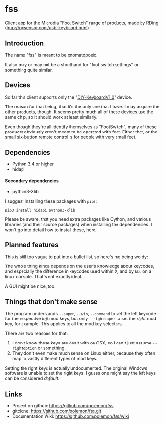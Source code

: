 # fss
Client app for the Microdia "Foot Switch" range of products, made by RDing (http://pcsensor.com/usb-keyboard.html)

## Introduction
The name "fss" is meant to be onomatopoeic.

It also may or may not be a shorthand for "foot switch settings" or something quite similar.

## Devices
So far this client supports only the "[DIY-KeyboardV1.0](http://pcsensor.com/diy-keyboard.html)" device.

The reason for that being, that it's the only one that I have. I may acquire the other products, though.
It seems pretty much all of these devices use the same chip, so it should work at least similarly.

Even though they're all identify themselves as "FootSwitch", many of these products obviously aren't meant
to be operated with feet. Either that, or the small six-button remote control is for people with very small feet.

## Dependencies
* Python 3.4 or higher
* hidapi

#### Secondary dependencies
* python3-Xlib

I suggest installing these packages with `pip3`:

    pip3 install hidapi python3-xlib

Please be aware, that you need extra packages like Cython, and various libraries (and their source packages) when installing the dependencies.
I won't go into detail how to install these, here.

## Planned features
This is still too vague to put into a bullet list, so here's me being wordy:

The whole thing kinda depends on the user's knowledge about keycodes, and especially the difference in keycodes used within X, and by `kbd` on a linux console.
That's not exactly ideal...

A GUI might be nice, too.

## Things that don't make sense
The program understands `--super`, `--win`, `--command` to set the left keycode for the respective *left* mod keys,
but only `--rightsuper` to set the *right* mod key, for example. This applies to all the mod key selectors.

There are two reasons for that:
 1. I don't know these keys are dealt with on OSX, so I can't just assume `--rightoption` or something.
 2. They don't even make much sense on Linux either, because they often map to vastly different types of mod keys.

Setting the right keys is actually undocumented. The original Windows software is unable to set the right keys.
I guess one might say the left keys can be considered *default*.

## Links
 * Project on github: https://github.com/polemon/fss
 * gitclone: https://github.com/polemon/fss.git
 * Documentation Wiki: https://github.com/polemon/fss/wiki

